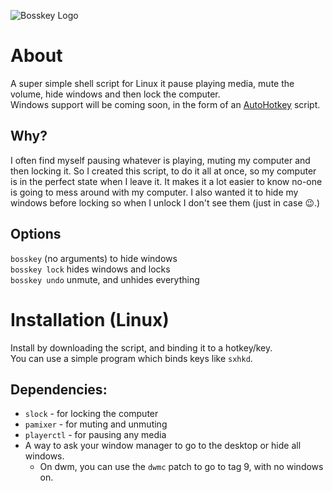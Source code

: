 ![Bosskey Logo](https://file.coffee/u/UYKRR1qjktBdPA.png)
# About
A super simple shell script for Linux it pause playing media, mute the volume, hide windows and then lock the computer.<br>
Windows support will be coming soon, in the form of an [AutoHotkey](https://www.autohotkey.com/) script.
## Why?
I often find myself pausing whatever is playing, muting my computer and then locking it. 
So I created this script, to do it all at once, so my computer is in the perfect state when I leave it.
It makes it a lot easier to know no-one is going to mess around with my computer.
I also wanted it to hide my windows before locking so when I unlock I don't see them (just in case 😉.)

## Options
`bosskey` (no arguments) to hide windows<br>
`bosskey lock` hides windows and locks<br>
`bosskey undo` unmute, and unhides everything<br>

# Installation (Linux)
Install by downloading the script, and binding it to a hotkey/key.<br>
You can use a simple program which binds keys like `sxhkd`.
## Dependencies:
- `slock` - for locking the computer
- `pamixer` - for muting and unmuting
- `playerctl` - for pausing any media
- A way to ask your window manager to go to the desktop or hide all windows. 
  - On dwm, you can use the `dwmc` patch to go to tag 9, with no windows on.
